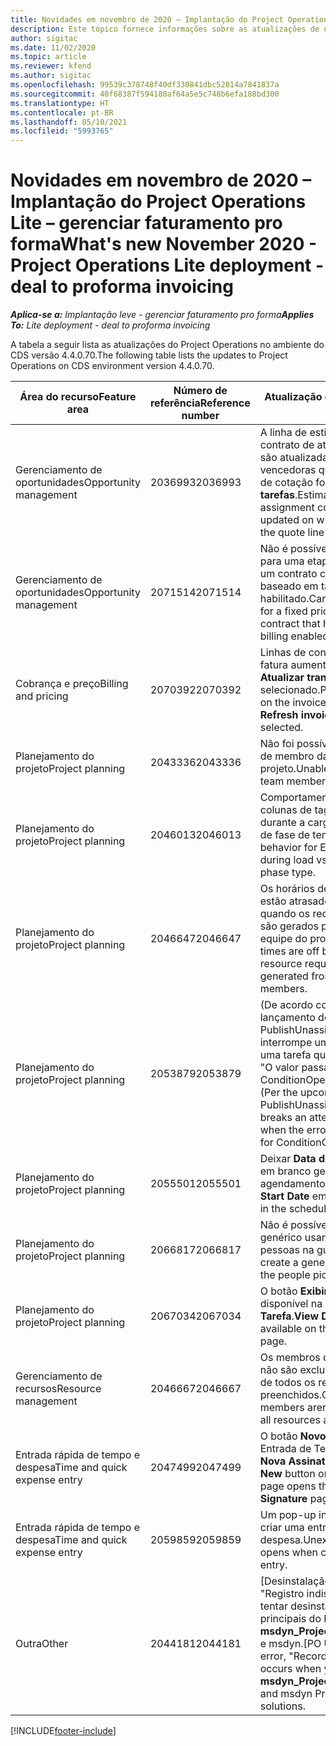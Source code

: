 ```yaml
---
title: Novidades em novembro de 2020 – Implantação do Project Operations Lite – gerenciar faturamento pro forma
description: Este tópico fornece informações sobre as atualizações de qualidade disponíveis na versão de novembro de 2020 da implantação do Project Operations Lite – gerenciar faturamento pro forma.
author: sigitac
ms.date: 11/02/2020
ms.topic: article
ms.reviewer: kfend
ms.author: sigitac
ms.openlocfilehash: 99539c378748f40df330841dbc52814a7841837a
ms.sourcegitcommit: 40f68387f594180af64a5e5c748b6efa188bd300
ms.translationtype: HT
ms.contentlocale: pt-BR
ms.lasthandoff: 05/10/2021
ms.locfileid: "5993765"
---
```

# <a name="whats-new-november-2020---project-operations-lite-deployment---deal-to-proforma-invoicing"></a><span data-ttu-id="3fba3-103">Novidades em novembro de 2020 – Implantação do Project Operations Lite – gerenciar faturamento pro forma</span><span class="sxs-lookup"><span data-stu-id="3fba3-103">What's new November 2020 - Project Operations Lite deployment - deal to proforma invoicing</span></span>

<span data-ttu-id="3fba3-104">_**Aplica-se a:** Implantação leve - gerenciar faturamento pro forma_</span><span class="sxs-lookup"><span data-stu-id="3fba3-104">_**Applies To:** Lite deployment - deal to proforma invoicing_</span></span>

<span data-ttu-id="3fba3-105">A tabela a seguir lista as atualizações do Project Operations no ambiente do CDS versão 4.4.0.70.</span><span class="sxs-lookup"><span data-stu-id="3fba3-105">The following table lists the updates to Project Operations on CDS environment version 4.4.0.70.</span></span>

| <span data-ttu-id="3fba3-106">Área do recurso</span><span class="sxs-lookup"><span data-stu-id="3fba3-106">Feature area</span></span>                 | <span data-ttu-id="3fba3-107">Número de referência</span><span class="sxs-lookup"><span data-stu-id="3fba3-107">Reference number</span></span> | <span data-ttu-id="3fba3-108">Atualização de qualidade</span><span class="sxs-lookup"><span data-stu-id="3fba3-108">Quality update</span></span>                                                                                                                                                                    |
|------------------------------|------------------|-----------------------------------------------------------------------------------------------------------------------------------------------------------------------------------|
| <span data-ttu-id="3fba3-109">  Gerenciamento de oportunidades</span><span class="sxs-lookup"><span data-stu-id="3fba3-109">Opportunity management</span></span>       | <span data-ttu-id="3fba3-110">2036993</span><span class="sxs-lookup"><span data-stu-id="3fba3-110">2036993</span></span>          | <span data-ttu-id="3fba3-111">A linha de estimativa e as linhas de contrato de atribuição de recursos são atualizadas nas cotações vencedoras quando o tipo de linha de cotação for **Todas as tarefas**.</span><span class="sxs-lookup"><span data-stu-id="3fba3-111">Estimate line and resource   assignment contract lines are updated on winning quotes when the quote line   type is **All tasks**.</span></span>                                                 |
| <span data-ttu-id="3fba3-112">  Gerenciamento de oportunidades</span><span class="sxs-lookup"><span data-stu-id="3fba3-112">Opportunity management</span></span>       | <span data-ttu-id="3fba3-113">2071514</span><span class="sxs-lookup"><span data-stu-id="3fba3-113">2071514</span></span>          | <span data-ttu-id="3fba3-114">Não é possível criar uma fatura para uma etapa de preço fixo em um contrato com o faturamento baseado em tarefas habilitado.</span><span class="sxs-lookup"><span data-stu-id="3fba3-114">Can't create an invoice for a   fixed price milestone on a contract that has task-based billing enabled.</span></span>                                                                          |
| <span data-ttu-id="3fba3-115">Cobrança e preço</span><span class="sxs-lookup"><span data-stu-id="3fba3-115">Billing and pricing</span></span>          | <span data-ttu-id="3fba3-116">2070392</span><span class="sxs-lookup"><span data-stu-id="3fba3-116">2070392</span></span>          | <span data-ttu-id="3fba3-117">Linhas de contrato do projeto na fatura aumentam sempre que **Atualizar transações de fatura** é selecionado.</span><span class="sxs-lookup"><span data-stu-id="3fba3-117">Project contract lines on the   invoice increase every time **Refresh invoice transactions** is   selected.</span></span>                                                                       |
| <span data-ttu-id="3fba3-118">Planejamento do projeto</span><span class="sxs-lookup"><span data-stu-id="3fba3-118">Project planning</span></span>             | <span data-ttu-id="3fba3-119">2043336</span><span class="sxs-lookup"><span data-stu-id="3fba3-119">2043336</span></span>          | <span data-ttu-id="3fba3-120">Não foi possível excluir um registro de membro da equipe do projeto.</span><span class="sxs-lookup"><span data-stu-id="3fba3-120">Unable to delete a project team member record.</span></span>                                                                                                                                    |
| <span data-ttu-id="3fba3-121">Planejamento do projeto</span><span class="sxs-lookup"><span data-stu-id="3fba3-121">Project planning</span></span>             | <span data-ttu-id="3fba3-122">2046013</span><span class="sxs-lookup"><span data-stu-id="3fba3-122">2046013</span></span>          | <span data-ttu-id="3fba3-123">Comportamento inconsistente de colunas de tag de Estimativas durante a carga x ao alterar o tipo de fase de tempo.</span><span class="sxs-lookup"><span data-stu-id="3fba3-123">Inconsistent behavior for   Estimates tag columns during load vs. on change of time-phase type.</span></span>                                                                                   |
| <span data-ttu-id="3fba3-124">Planejamento do projeto</span><span class="sxs-lookup"><span data-stu-id="3fba3-124">Project planning</span></span>             | <span data-ttu-id="3fba3-125">2046647</span><span class="sxs-lookup"><span data-stu-id="3fba3-125">2046647</span></span>          | <span data-ttu-id="3fba3-126">Os horários de início e término estão atrasados em uma hora quando os requisitos de recursos são gerados pelos membros da equipe do projeto.</span><span class="sxs-lookup"><span data-stu-id="3fba3-126">Start and end times are off by   an hour when resource requirements are generated from project team members.</span></span>                                                                      |
| <span data-ttu-id="3fba3-127">Planejamento do projeto</span><span class="sxs-lookup"><span data-stu-id="3fba3-127">Project planning</span></span>             | <span data-ttu-id="3fba3-128">2053879</span><span class="sxs-lookup"><span data-stu-id="3fba3-128">2053879</span></span>          | <span data-ttu-id="3fba3-129">(De acordo com o futuro lançamento do CDS) PublishUnassignedAssignments interrompe uma tentativa de salvar uma tarefa quando surge o erro, "O valor passado para ConditionOperator.In está vazio."</span><span class="sxs-lookup"><span data-stu-id="3fba3-129">(Per the upcoming CDS   rollout)   PublishUnassignedAssignments   breaks an attempt to save a task when  the error, "The   value passed for ConditionOperator.In is   empty."</span></span> |
| <span data-ttu-id="3fba3-130">Planejamento do projeto</span><span class="sxs-lookup"><span data-stu-id="3fba3-130">Project planning</span></span>             | <span data-ttu-id="3fba3-131">2055501</span><span class="sxs-lookup"><span data-stu-id="3fba3-131">2055501</span></span>          | <span data-ttu-id="3fba3-132">Deixar **Data de Início do Projeto** em branco gera falha no agendamento.</span><span class="sxs-lookup"><span data-stu-id="3fba3-132">Leaving the **Project Start   Date** empty causes a failure in the schedule.</span></span>                                                                                                      |
| <span data-ttu-id="3fba3-133">Planejamento do projeto</span><span class="sxs-lookup"><span data-stu-id="3fba3-133">Project planning</span></span>             | <span data-ttu-id="3fba3-134">2066817</span><span class="sxs-lookup"><span data-stu-id="3fba3-134">2066817</span></span>          | <span data-ttu-id="3fba3-135">Não é possível criar um recurso genérico usando o seletor de pessoas na guia **Tarefas**.</span><span class="sxs-lookup"><span data-stu-id="3fba3-135">Can't create a generic   resource   using the people picker on   the **Tasks** tab.</span></span>                                                                                               |
| <span data-ttu-id="3fba3-136">Planejamento do projeto</span><span class="sxs-lookup"><span data-stu-id="3fba3-136">Project planning</span></span>             | <span data-ttu-id="3fba3-137">2067034</span><span class="sxs-lookup"><span data-stu-id="3fba3-137">2067034</span></span>          | <span data-ttu-id="3fba3-138">O botão **Exibir Detalhes** não está disponível na página **Detalhes da Tarefa**.</span><span class="sxs-lookup"><span data-stu-id="3fba3-138">**View Details** button isn't available on the **Details of Task** page.</span></span>                                                                                                         |
| <span data-ttu-id="3fba3-139">Gerenciamento de recursos</span><span class="sxs-lookup"><span data-stu-id="3fba3-139">Resource management</span></span>          | <span data-ttu-id="3fba3-140">2046667</span><span class="sxs-lookup"><span data-stu-id="3fba3-140">2046667</span></span>          | <span data-ttu-id="3fba3-141">Os membros de equipe genéricos não são excluídos mesmo depois de todos os recursos terem sido preenchidos.</span><span class="sxs-lookup"><span data-stu-id="3fba3-141">Generic team members aren't   deleted even after all resources are fulfilled.</span></span>                                                                                                     |
| <span data-ttu-id="3fba3-142">Entrada rápida de tempo e despesa</span><span class="sxs-lookup"><span data-stu-id="3fba3-142">Time and quick expense entry</span></span> | <span data-ttu-id="3fba3-143">2047499</span><span class="sxs-lookup"><span data-stu-id="3fba3-143">2047499</span></span>          | <span data-ttu-id="3fba3-144">O botão **Novo** na página de Entrada de Tempo abre a página **Nova Assinatura de E-mail**.</span><span class="sxs-lookup"><span data-stu-id="3fba3-144">The **New** button on the Time   Entry page opens the **New Email Signature** page.</span></span>                                                                                               |
| <span data-ttu-id="3fba3-145">Entrada rápida de tempo e despesa</span><span class="sxs-lookup"><span data-stu-id="3fba3-145">Time and quick expense entry</span></span> | <span data-ttu-id="3fba3-146">2059859</span><span class="sxs-lookup"><span data-stu-id="3fba3-146">2059859</span></span>          | <span data-ttu-id="3fba3-147">Um pop-up inesperado abre ao criar uma entrada de despesa.</span><span class="sxs-lookup"><span data-stu-id="3fba3-147">Unexpected   pop-up opens when creating an expense entry.</span></span>                                                                                                                         |
| <span data-ttu-id="3fba3-148">Outra</span><span class="sxs-lookup"><span data-stu-id="3fba3-148">Other</span></span>                        | <span data-ttu-id="3fba3-149">2044181</span><span class="sxs-lookup"><span data-stu-id="3fba3-149">2044181</span></span>          | <span data-ttu-id="3fba3-150">[Desinstalação do PO] – O erro "Registro indisponível" ocorre ao tentar desinstalar as soluções principais do Project Service **msdyn_ProjectServiceCore_Patch** e msdyn.</span><span class="sxs-lookup"><span data-stu-id="3fba3-150">[PO Uninstallation] - The error,   "Record is unavailable" occurs when you try to uninstall   **msdyn_ProjectServiceCore_Patch** and msdyn Project service core solutions.</span></span>        |


[!INCLUDE[footer-include](../../includes/footer-banner.md)]